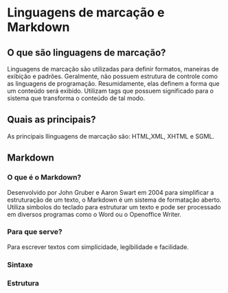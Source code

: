 # Linguagens de marcação e Markdown
## O que são linguagens de marcação?
Linguagens de marcação são utilizadas para definir formatos, maneiras de exibição e padrões. Geralmente, não possuem estrutura de controle como as linguagens de programação. Resumidamente, elas definem a forma que um conteúdo será exibido. Utilizam tags que possuem significado para o sistema que transforma o conteúdo de tal modo.
## Quais as principais?
As principais llinguagens de marcação são: HTML,XML, XHTML e SGML.

## Markdown
### O que é o Markdown?
Desenvolvido por John Gruber e Aaron Swart em 2004 para simplificar a estruturação de um texto, o Markdown é um sistema de formatação aberto. Utiliza simbolos do teclado para estruturar um texto e pode ser processado em diversos programas como o Word ou o Openoffice Writer. 

### Para que serve?
Para escrever textos com simplicidade, legibilidade e facilidade.

### Sintaxe


### Estrutura